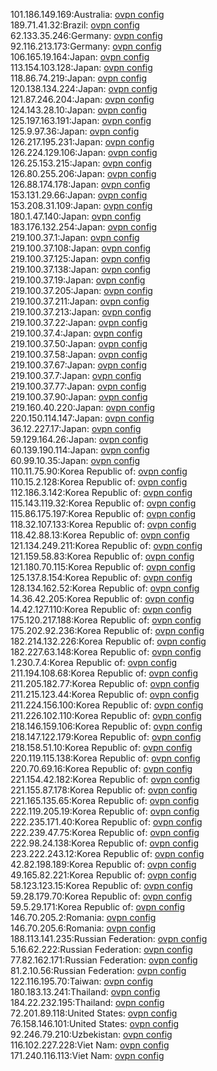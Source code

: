 101.186.149.169:Australia: [ovpn config](vpn/101_186_149_169.ovpn)  
189.71.41.32:Brazil: [ovpn config](vpn/189_71_41_32.ovpn)  
62.133.35.246:Germany: [ovpn config](vpn/62_133_35_246.ovpn)  
92.116.213.173:Germany: [ovpn config](vpn/92_116_213_173.ovpn)  
106.165.19.164:Japan: [ovpn config](vpn/106_165_19_164.ovpn)  
113.154.103.128:Japan: [ovpn config](vpn/113_154_103_128.ovpn)  
118.86.74.219:Japan: [ovpn config](vpn/118_86_74_219.ovpn)  
120.138.134.224:Japan: [ovpn config](vpn/120_138_134_224.ovpn)  
121.87.246.204:Japan: [ovpn config](vpn/121_87_246_204.ovpn)  
124.143.28.10:Japan: [ovpn config](vpn/124_143_28_10.ovpn)  
125.197.163.191:Japan: [ovpn config](vpn/125_197_163_191.ovpn)  
125.9.97.36:Japan: [ovpn config](vpn/125_9_97_36.ovpn)  
126.217.195.231:Japan: [ovpn config](vpn/126_217_195_231.ovpn)  
126.224.129.106:Japan: [ovpn config](vpn/126_224_129_106.ovpn)  
126.25.153.215:Japan: [ovpn config](vpn/126_25_153_215.ovpn)  
126.80.255.206:Japan: [ovpn config](vpn/126_80_255_206.ovpn)  
126.88.174.178:Japan: [ovpn config](vpn/126_88_174_178.ovpn)  
153.131.29.66:Japan: [ovpn config](vpn/153_131_29_66.ovpn)  
153.208.31.109:Japan: [ovpn config](vpn/153_208_31_109.ovpn)  
180.1.47.140:Japan: [ovpn config](vpn/180_1_47_140.ovpn)  
183.176.132.254:Japan: [ovpn config](vpn/183_176_132_254.ovpn)  
219.100.37.1:Japan: [ovpn config](vpn/219_100_37_1.ovpn)  
219.100.37.108:Japan: [ovpn config](vpn/219_100_37_108.ovpn)  
219.100.37.125:Japan: [ovpn config](vpn/219_100_37_125.ovpn)  
219.100.37.138:Japan: [ovpn config](vpn/219_100_37_138.ovpn)  
219.100.37.19:Japan: [ovpn config](vpn/219_100_37_19.ovpn)  
219.100.37.205:Japan: [ovpn config](vpn/219_100_37_205.ovpn)  
219.100.37.211:Japan: [ovpn config](vpn/219_100_37_211.ovpn)  
219.100.37.213:Japan: [ovpn config](vpn/219_100_37_213.ovpn)  
219.100.37.22:Japan: [ovpn config](vpn/219_100_37_22.ovpn)  
219.100.37.4:Japan: [ovpn config](vpn/219_100_37_4.ovpn)  
219.100.37.50:Japan: [ovpn config](vpn/219_100_37_50.ovpn)  
219.100.37.58:Japan: [ovpn config](vpn/219_100_37_58.ovpn)  
219.100.37.67:Japan: [ovpn config](vpn/219_100_37_67.ovpn)  
219.100.37.7:Japan: [ovpn config](vpn/219_100_37_7.ovpn)  
219.100.37.77:Japan: [ovpn config](vpn/219_100_37_77.ovpn)  
219.100.37.90:Japan: [ovpn config](vpn/219_100_37_90.ovpn)  
219.160.40.220:Japan: [ovpn config](vpn/219_160_40_220.ovpn)  
220.150.114.147:Japan: [ovpn config](vpn/220_150_114_147.ovpn)  
36.12.227.17:Japan: [ovpn config](vpn/36_12_227_17.ovpn)  
59.129.164.26:Japan: [ovpn config](vpn/59_129_164_26.ovpn)  
60.139.190.114:Japan: [ovpn config](vpn/60_139_190_114.ovpn)  
60.99.10.35:Japan: [ovpn config](vpn/60_99_10_35.ovpn)  
110.11.75.90:Korea Republic of: [ovpn config](vpn/110_11_75_90.ovpn)  
110.15.2.128:Korea Republic of: [ovpn config](vpn/110_15_2_128.ovpn)  
112.186.3.142:Korea Republic of: [ovpn config](vpn/112_186_3_142.ovpn)  
115.143.119.32:Korea Republic of: [ovpn config](vpn/115_143_119_32.ovpn)  
115.86.175.197:Korea Republic of: [ovpn config](vpn/115_86_175_197.ovpn)  
118.32.107.133:Korea Republic of: [ovpn config](vpn/118_32_107_133.ovpn)  
118.42.88.13:Korea Republic of: [ovpn config](vpn/118_42_88_13.ovpn)  
121.134.249.211:Korea Republic of: [ovpn config](vpn/121_134_249_211.ovpn)  
121.159.58.83:Korea Republic of: [ovpn config](vpn/121_159_58_83.ovpn)  
121.180.70.115:Korea Republic of: [ovpn config](vpn/121_180_70_115.ovpn)  
125.137.8.154:Korea Republic of: [ovpn config](vpn/125_137_8_154.ovpn)  
128.134.162.52:Korea Republic of: [ovpn config](vpn/128_134_162_52.ovpn)  
14.36.42.205:Korea Republic of: [ovpn config](vpn/14_36_42_205.ovpn)  
14.42.127.110:Korea Republic of: [ovpn config](vpn/14_42_127_110.ovpn)  
175.120.217.188:Korea Republic of: [ovpn config](vpn/175_120_217_188.ovpn)  
175.202.92.236:Korea Republic of: [ovpn config](vpn/175_202_92_236.ovpn)  
182.214.132.226:Korea Republic of: [ovpn config](vpn/182_214_132_226.ovpn)  
182.227.63.148:Korea Republic of: [ovpn config](vpn/182_227_63_148.ovpn)  
1.230.7.4:Korea Republic of: [ovpn config](vpn/1_230_7_4.ovpn)  
211.194.108.68:Korea Republic of: [ovpn config](vpn/211_194_108_68.ovpn)  
211.205.182.77:Korea Republic of: [ovpn config](vpn/211_205_182_77.ovpn)  
211.215.123.44:Korea Republic of: [ovpn config](vpn/211_215_123_44.ovpn)  
211.224.156.100:Korea Republic of: [ovpn config](vpn/211_224_156_100.ovpn)  
211.226.102.110:Korea Republic of: [ovpn config](vpn/211_226_102_110.ovpn)  
218.146.159.106:Korea Republic of: [ovpn config](vpn/218_146_159_106.ovpn)  
218.147.122.179:Korea Republic of: [ovpn config](vpn/218_147_122_179.ovpn)  
218.158.51.10:Korea Republic of: [ovpn config](vpn/218_158_51_10.ovpn)  
220.119.115.138:Korea Republic of: [ovpn config](vpn/220_119_115_138.ovpn)  
220.70.69.16:Korea Republic of: [ovpn config](vpn/220_70_69_16.ovpn)  
221.154.42.182:Korea Republic of: [ovpn config](vpn/221_154_42_182.ovpn)  
221.155.87.178:Korea Republic of: [ovpn config](vpn/221_155_87_178.ovpn)  
221.165.135.65:Korea Republic of: [ovpn config](vpn/221_165_135_65.ovpn)  
222.119.205.19:Korea Republic of: [ovpn config](vpn/222_119_205_19.ovpn)  
222.235.171.40:Korea Republic of: [ovpn config](vpn/222_235_171_40.ovpn)  
222.239.47.75:Korea Republic of: [ovpn config](vpn/222_239_47_75.ovpn)  
222.98.24.138:Korea Republic of: [ovpn config](vpn/222_98_24_138.ovpn)  
223.222.243.12:Korea Republic of: [ovpn config](vpn/223_222_243_12.ovpn)  
42.82.198.189:Korea Republic of: [ovpn config](vpn/42_82_198_189.ovpn)  
49.165.82.221:Korea Republic of: [ovpn config](vpn/49_165_82_221.ovpn)  
58.123.123.15:Korea Republic of: [ovpn config](vpn/58_123_123_15.ovpn)  
59.28.179.70:Korea Republic of: [ovpn config](vpn/59_28_179_70.ovpn)  
59.5.29.171:Korea Republic of: [ovpn config](vpn/59_5_29_171.ovpn)  
146.70.205.2:Romania: [ovpn config](vpn/146_70_205_2.ovpn)  
146.70.205.6:Romania: [ovpn config](vpn/146_70_205_6.ovpn)  
188.113.141.235:Russian Federation: [ovpn config](vpn/188_113_141_235.ovpn)  
5.16.62.222:Russian Federation: [ovpn config](vpn/5_16_62_222.ovpn)  
77.82.162.171:Russian Federation: [ovpn config](vpn/77_82_162_171.ovpn)  
81.2.10.56:Russian Federation: [ovpn config](vpn/81_2_10_56.ovpn)  
122.116.195.70:Taiwan: [ovpn config](vpn/122_116_195_70.ovpn)  
180.183.13.241:Thailand: [ovpn config](vpn/180_183_13_241.ovpn)  
184.22.232.195:Thailand: [ovpn config](vpn/184_22_232_195.ovpn)  
72.201.89.118:United States: [ovpn config](vpn/72_201_89_118.ovpn)  
76.158.146.101:United States: [ovpn config](vpn/76_158_146_101.ovpn)  
92.246.79.210:Uzbekistan: [ovpn config](vpn/92_246_79_210.ovpn)  
116.102.227.228:Viet Nam: [ovpn config](vpn/116_102_227_228.ovpn)  
171.240.116.113:Viet Nam: [ovpn config](vpn/171_240_116_113.ovpn)  
